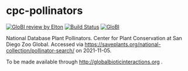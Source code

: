 # cpc-pollinators
[![GloBI review by Elton](https://github.com/globalbioticinteractions/cpc-pollinators/actions/workflows/review.yml/badge.svg)](https://github.com/globalbioticinteractions/cpc-pollinators/actions) [![Build Status](https://app.travis-ci.com/globalbioticinteractions/cpc-pollinators.svg)](https://app.travis-ci.com/globalbioticinteractions/cpc-pollinators) [![GloBI](http://api.globalbioticinteractions.org/interaction.svg?accordingTo=globi:globalbioticinteractions/cpc-pollinators)](http://globalbioticinteractions.org/?accordingTo=globi:globalbioticinteractions/cpc-pollinators)

National Database Plant Pollinators. Center for Plant Conservation at San Diego Zoo Global. Accessed via https://saveplants.org/national-collection/pollinator-search/ on 2021-11-05.

To be made available through http://globalbioticinteractions.org .
